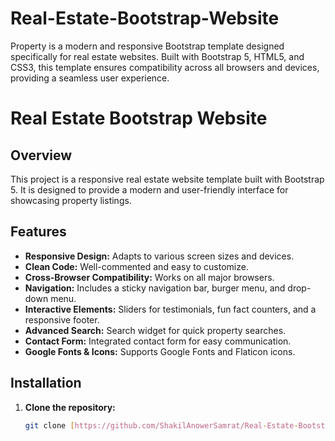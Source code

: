 # Real-Estate-Bootstrap-Website
Property is a modern and responsive Bootstrap template designed specifically for real estate websites. Built with Bootstrap 5, HTML5, and CSS3, this template ensures compatibility across all browsers and devices, providing a seamless user experience.
# Real Estate Bootstrap Website

## Overview
This project is a responsive real estate website template built with Bootstrap 5. It is designed to provide a modern and user-friendly interface for showcasing property listings.

## Features
- **Responsive Design:** Adapts to various screen sizes and devices.
- **Clean Code:** Well-commented and easy to customize.
- **Cross-Browser Compatibility:** Works on all major browsers.
- **Navigation:** Includes a sticky navigation bar, burger menu, and drop-down menu.
- **Interactive Elements:** Sliders for testimonials, fun fact counters, and a responsive footer.
- **Advanced Search:** Search widget for quick property searches.
- **Contact Form:** Integrated contact form for easy communication.
- **Google Fonts & Icons:** Supports Google Fonts and Flaticon icons.

## Installation
1. **Clone the repository:**
   ```bash
   git clone [https://github.com/ShakilAnowerSamrat/Real-Estate-Bootstrap-Website.git]
